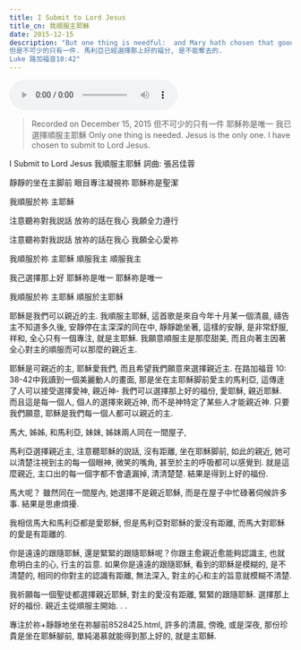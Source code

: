 ```yaml
---
title: I Submit to Lord Jesus
title_cn: ​我順服主耶穌
date: 2015-12-15
description: "But one thing is needful:  and Mary hath chosen that good part, which shall not be taken away from her.
但是不可少的只有一件. 馬利亞已經選擇那上好的福分, 是不能奪去的.
Luke 路加福音10:42"
---
```


<audio controls src="/content/posts/i-submit-to-lord-jesus/i-submit-to-lord-jesus.mp3"></audio>

>Recorded on December 15, 2015
>但不可少的只有一件
>耶穌祢是唯一
>我已選擇順服主耶穌
>Only one thing is needed. 
>Jesus is the only one.
>I have chosen to submit to Lord Jesus.  


I Submit to Lord Jesus
我順服主耶穌
詞曲: 張呂佳蓉
 
​靜靜的坐在主脚前
眼目專注凝視祢
耶穌祢是聖潔
 
我順服於祢 主耶穌
 
注意聽祢對我説話
放祢的話在我心
我願全力遵行
 
注意聽祢對我説話
放祢的話在我心
我願全心愛祢
 
我順服於祢 主耶穌
順服我主 順服我主
 
我己選擇那上好
耶穌祢是唯一
耶穌祢是唯一
 
我順服於祢 主耶穌
順服於主耶穌

耶穌是我們可以親近的主. 
我順服主耶穌, 這首歌是來自今年十月某一個清晨, 禱告主不知道多久後, 安靜停在主深深的同在中, 靜靜跪坐著, 這樣的安靜, 是非常舒服, 祥和, 全心只有一個專注, 就是主耶穌.  我願意順服主是那麼甜美, 而且向著主因著全心對主的順服而可以那麼的親近主.
 
耶穌是可親近的主, 耶穌愛我們, 而且希望我們願意來選擇親近主.
在路加福音 10: 38-42中我讀到一個美麗動人的畫面, 那是坐在主耶穌脚前愛主的馬利亞, 這傳逹了人可以接受選擇愛神, 親近神- 我們可以選擇那上好的福份, 愛耶穌, 親近耶穌. 而且這是每一個人, 個人的選擇來親近神, 而不是神特定了某些人才能親近神. 只要我們願意, 耶穌是我們每一個人都可以親近的主.
 
馬大, 姊姊, 和馬利亞, 妹妹, 姊妺兩人同在一間屋子,
 
馬利亞選擇親近主, 注意聽耶穌的説話, 沒有距離, 坐在耶穌脚前, 如此的親近, 她可以清楚注視到主的每一個眼神, 微笑的嘴角, 甚至於主的呼吸都可以感覺到.   就是這麼親近, 主口出的每一個字都不會遺漏掉, 清清楚楚.  結果是得到上好的福份.
 
馬大呢？ 雖然同在一間屋內, 她選擇不是親近耶穌, 而是在屋子中忙碌著伺候許多事. 結果是思慮煩擾.
 
我相信馬大和馬利亞都是愛耶穌, 但是馬利亞對耶穌的愛沒有距離, 而馬大對耶穌的愛是有距離的. 
 
你是遠遠的跟隨耶穌, 還是緊緊的跟隨耶穌呢？你跟主愈親近愈能夠認識主, 也就愈明白主的心, 行主的旨意. 如果你是遠遠的跟隨耶穌, 看到的耶穌是模糊的, 是不清楚的, 相同的你對主的認識有距離, 無法深入, 對主的心和主的旨意就模糊不清楚.
 
我祈願每一個聖徒都選擇親近耶穌, 對主的愛沒有距離, 緊緊的跟隨耶穌.  選擇那上好的福份.
親近主從順服主開始. . . 

專注於祢+靜靜地坐在祢腳前8528425.html, 許多的清晨, 傍晚, 或是深夜, 那份珍貴是坐在耶穌腳前, 單純渴慕就能得到那上好的, 就是主耶穌.